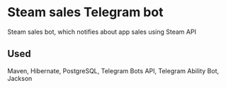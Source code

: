 # Steam sales Telegram bot

Steam sales bot, which notifies about app sales using Steam API

## Used

Maven, Hibernate, PostgreSQL, Telegram Bots API, Telegram Ability Bot, Jackson
